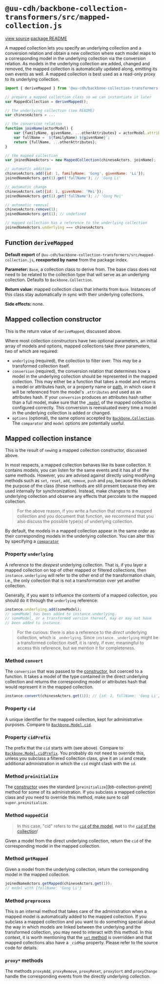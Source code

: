 # `@uu-cdh/backbone-collection-transformers/src/mapped-collection.js`

[view source](https://github.com/CentreForDigitalHumanities/backbone-collection-transformers/tree/main/src/mapped-collection.js)
[package README](../README.md)

A mapped collection lets you specify an underlying collection and a conversion relation and obtain a new collection where each model maps to a corresponding model in the underlying collection via the conversion relation. As models in the underlying collection are added, changed and removed, the mapped collection is automatically updated along, emitting its own events as well. A mapped collection is best used as a read-only proxy to its underlying collection.

```js
import { deriveMapped } from '@uu-cdh/backbone-collection-transformers';

// prepare a mapped collection class so we can instantiate it later
var MappedCollection = deriveMapped();

// the underlying collection (see README)
var chineseActors = ...

// the conversion relation
function joinName(actorModel) {
    var {familyName, givenName, ...otherAttributes} = actorModel.attributes;
    var fullName = `${familyName} ${givenName}`;
    return {fullName, ...otherAttributes};
}

// the mapped collection
var joinedNameActors = new MappedCollection(chineseActors, joinName);

// automatic addition
chineseActors.add({id: 1, familyName: 'Gong', givenName: 'Li'});
joinedNameActors.get(1).get('fullName'); // 'Gong Li'

// automatic change
chineseActors.set({id: 1, givenName: 'Mei'});
joinedNameActors.get(1).get('fullName'); // 'Gong Mei'

// automatic removal
chineseActors.remove(1);
joinedNameActors.get(1); // undefined

// mapped collection has a reference to the underlying collection
joinedNameActors.underlying === chineseActors
```

## Function `deriveMapped`

**Default export** of `@uu-cdh/backbone-collection-transformers/src/mapped-collection.js`, **reexported by name** from the package index.

**Parameter:** `Base`, a collection class to derive from. The base class does not need to be related to the collection type that will serve as an underlying collection. Defaults to `Backbone.Collection`.

**Return value:** mapped collection class that inherits from `Base`. Instances of this class stay automatically in sync with their underlying collections.

**Side effects:** none.

## Mapped collection constructor

This is the return value of `deriveMapped`, discussed above.

Where most collection constructors have two optional parameters, an initial array of models and options, mapped collections take *three* parameters, two of which are required:

- `underlying` (required), the collection to filter over. This *may* be a transformed collection itself.
- `conversion` (required), the conversion relation that determines how a model in the underlying collection should be represented in the mapped collection. This may either be a function that takes a model and returns a model or attributes hash, or a property name or [path][_toPath], in which case it will be referenced from the model's `.attributes` and used as an attributes hash. If your `conversion` produces an attributes hash rather than a full model, make sure that the [`.model`][bb-collection-model] of the mapped collection is configured correctly. This conversion is reevaluated every time a model in the underlying collection is added or changed.
- `options` (optional), the same options accepted by [`Backbone.Collection`][bb-collection-ctor]. The `comparator` and `model` options are potentially useful.

[_toPath]: https://underscorejs.org/#toPath
[bb-collection-model]: https://backbonejs.org/#Collection-model
[bb-collection-ctor]: https://backbonejs.org/#Collection-constructor

## Mapped collection instance

This is the result of `new`ing a mapped collection constructor, discussed above.

In most respects, a mapped collection behaves like its base collection. It contains models, you can listen for the same events and it has all of the same methods. However, you are advised against directly using modifying methods such as `set`, `reset`, `add`, `remove`, `push` and `pop`, because this defeats the purpose of the class (these methods are still present because they are used internally for synchronization). Instead, make changes to the underlying collection and observe any effects that percolate to the mapped collection.

> For the above reason, if you write a function that returns a mapped collection and you document that function, we recommend that you also discuss the possible type(s) of underlying collection.

By default, the models in a mapped collection appear in the same order as their corresponding models in the underlying collection. You can alter this by specifying a [`comparator`][bb-collection-comp]

[bb-collection-comp]: https://backbonejs.org/#Collection-comparator

### Property `underlying`

A reference to the *deepest* underlying collection. That is, if you layer a mapped collection on top of other mapped or filtered collections, then `instance.underlying` will refer to the other end of the transformation chain, i.e., the only collection that is not a transformation over yet another collection.

Generally, if you want to influence the contents of a mapped collection, you should do it through the `underlying` reference:

```js
instance.underlying.add(someModel);
// someModel has been added to instance.underlying.
// someModel, or a transformed version thereof, may or may not have
// been added to instance.
```

> For the curious: there is also a reference to the *direct* underlying collection, which is `_underlying`. Since `instance._underlying` might be a transformed collection itself, it is rarely, if ever, meaningful to access this reference, but we mention it for completeness.

### Method `convert`

The `conversion` that was passed to the [constructor](#mapped-collection-constructor), but coerced to a function. It takes a model of the type contained in the direct underlying collection and returns the corresponding model or attributes hash that would represent it in the mapped collection.

```js
instance.convert(chineseActors.get(1)); // {id: 1, fullName: 'Gong Li'}
```

### Property `cid`

A unique identifier for the mapped collection, kept for administrative purposes. Compare to [`Backbone.Model.cid`][bb-model-cid].

[bb-model-cid]: https://backbonejs.org/#Model-cid

### Property `cidPrefix`

The prefix that the `cid` starts with (see above). Compare to [`Backbone.Model.cidPrefix`][bb-model-cidPrefix]. You probably do not need to override this, unless you subclass a filtered collection class, give it an `id` and create additional administration in which the `cid` might clash with the `id`.

[bb-model-cidPrefix]: https://backbonejs.org/#Model-cidPrefix

### Method `preinitialize`

The [constructor](#mapped-collection-constructor) uses the standard [`preinitialize`][bb-collection-preinit] method for some of its administration. If you subclass a mapped collection class and you need to override this method, make sure to call `super.preinitialize`.

### Method `mappedCid`

> In this case, "cid" refers to the [`cid` of the model][bb-model-cid], **not** to the [`cid` of the collection](#property-cid)!

Given a model from the direct underlying collection, return the `cid` of the corresponding model in the mapped collection.

### Method `getMapped`

Given a model from the underlying collection, return the corresponding model in the mapped collection.

```js
joinedNameActors.getMapped(chineseActors.get(1));
// model with {fullName: 'Gong Li'}
```

### Method `preprocess`

This is an internal method that takes care of the administration when a mapped model is automatically added to the mapped collection. If you subclass a mapped collection and you want to do something special about the way in which models are linked between the underlying and the transformed collection, you may need to interact with this method. In this context, it is worth mentioning that the [`set` method][bb-collection-set] is overridden and that mapped collections also have a `_cidMap` property. Please refer to the source code for details.

[bb-collection-set]: https://backbonejs.org/#Collection-set

### `proxy*` methods

The methods `proxyAdd`, `proxyRemove`, `proxyReset`, `proxySort` and `proxyChange` handle the corresponding events from the directly underlying collection.
